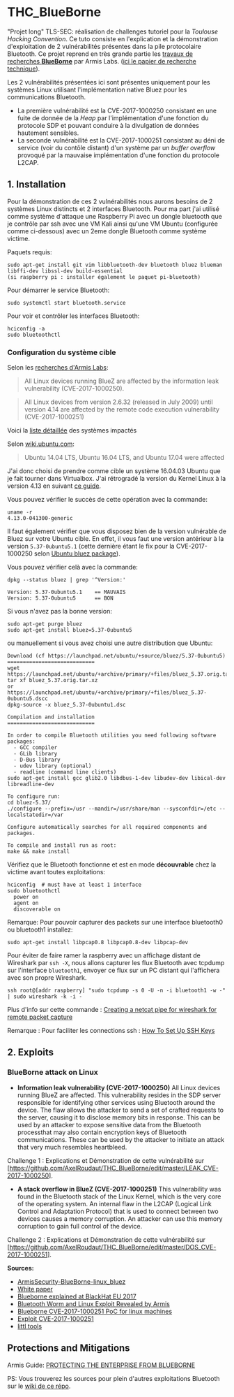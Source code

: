 # THC_BlueBorne
"Projet long" TLS-SEC: réalisation de challenges tutoriel pour la *Toulouse Hacking Convention*. Ce tuto consiste en l'explication et la démonstration d'exploitation de 2 vulnérabilités présentes dans la pile protocolaire Bluetooth. Ce projet reprend en très grande partie les [travaux de recherches  **BlueBorne**](https://www.armis.com/blueborne/) par Armis Labs. ([ici le papier de recherche technique](http://go.armis.com/hubfs/BlueBorne%20Technical%20White%20Paper-1.pdf?t=1517293112971)).

Les 2 vulnérabilités présentées ici sont présentes uniquement pour les systèmes Linux utilisant l'implémentation native Bluez pour les communications Bluetooth.
- La première vulnérabilité est la CVE-2017-1000250 consistant en une fuite de donnée de la *Heap* par l'implémentation d'une fonction du protocole SDP et pouvant conduire à la divulgation de données hautement sensibles.
- La seconde vulnérabilité est la CVE-2017-1000251 consistant au déni de service (voir du contôle distant) d'un système par un *buffer overflow* provoqué par la mauvaise implémentation d'une fonction du protocole L2CAP.

## 1. Installation

Pour la démonstration de ces 2 vulnérabilités nous aurons besoins de 2 systèmes Linux distincts et 2 interfaces Bluetooth.
Pour ma part j'ai utilisé comme système d'attaque une Raspberry Pi avec un dongle bluetooth que je contrôle par ssh avec une VM Kali ainsi qu'une VM Ubuntu (configurée comme ci-dessous) avec un 2eme dongle Bluetooth comme système victime.

Paquets requis:
```
sudo apt-get install git vim libbluetooth-dev bluetooth bluez blueman libffi-dev libssl-dev build-essential
(si raspberry pi : installer également le paquet pi-bluetooth)
```

Pour démarrer le service Bluetooth:
```
sudo systemctl start bluetooth.service
```
Pour voir et contrôler les interfaces Bluetooth:
```
hciconfig -a
sudo bluetoothctl
```

### Configuration du système cible

Selon les [recherches d'Armis Labs](https://www.armis.com/blueborne/):
> All Linux devices running BlueZ are affected by the information leak vulnerability (CVE-2017-1000250).

> All Linux devices from version 2.6.32 (released in July 2009) until version 4.14 are affected by the remote code execution vulnerability (CVE-2017-1000251)


Voici la [liste détaillée](https://www.securityfocus.com/bid/100809) des systèmes impactés

Selon [wiki.ubuntu.com](https://wiki.ubuntu.com/SecurityTeam/KnowledgeBase/BlueBorne):
> Ubuntu 14.04 LTS, Ubuntu 16.04 LTS, and Ubuntu 17.04 were affected

J'ai donc choisi de prendre comme cible un système 16.04.03 Ubuntu que je fait tourner dans Virtualbox.
J'ai rétrogradé la version du Kernel Linux à la version 4.13 en suivant [ce guide](http://ubuntuhandbook.org/index.php/2017/09/install-linux-kernel-4-13-ubuntu-16-04-higher/).

Vous pouvez vérifier le succès de cette opération avec la commande:
```
uname -r
4.13.0-041300-generic
``` 

Il faut également vérifier que vous disposez bien de la version vulnérable de Bluez sur votre Ubuntu cible. En effet, il vous faut une version antérieur à la version `5.37-0ubuntu5.1` (cette dernière étant le fix pour la CVE-2017-1000250 selon [Ubuntu bluez package](https://launchpad.net/ubuntu/+source/bluez/5.37-0ubuntu5.1)).

Vous pouvez vérifier celà avec la commande:
```
dpkg --status bluez | grep '^Version:'

Version: 5.37-0ubuntu5.1    == MAUVAIS
Version: 5.37-0ubuntu5      == BON
```
Si vous n'avez pas la bonne version:
```
sudo apt-get purge bluez
sudo apt-get install bluez=5.37-0ubuntu5
```
ou manuellement si vous avez choisi une autre distribution que Ubuntu:
```
Download (cf https://launchpad.net/ubuntu/+source/bluez/5.37-0ubuntu5)
============================
wget https://launchpad.net/ubuntu/+archive/primary/+files/bluez_5.37.orig.tar.xz
tar xf bluez_5.37.orig.tar.xz
or
https://launchpad.net/ubuntu/+archive/primary/+files/bluez_5.37-0ubuntu5.dscc
dpkg-source -x bluez_5.37-0ubuntu1.dsc

Compilation and installation
============================

In order to compile Bluetooth utilities you need following software packages:
  - GCC compiler
  - GLib library
  - D-Bus library
  - udev library (optional)
  - readline (command line clients)
sudo apt-get install gcc glib2.0 libdbus-1-dev libudev-dev libical-dev libreadline-dev

To configure run:
cd bluez-5.37/
./configure --prefix=/usr --mandir=/usr/share/man --sysconfdir=/etc --localstatedir=/var

Configure automatically searches for all required components and packages.

To compile and install run as root:
make && make install
```

Vérifiez que le Bluetooth fonctionne et est en mode **découvrable** chez la victime avant toutes exploitations:
```
hciconfig  # must have at least 1 interface
sudo bluetoothctl
  power on
  agent on
  discoverable on
```

Remarque: Pour pouvoir capturer des packets sur une interface bluetooth0 ou bluetooth1 installez:
```
sudo apt-get install libpcap0.8 libpcap0.8-dev libpcap-dev
```
Pour éviter de faire ramer la raspberry avec un affichage distant de Wireshark par `ssh -X`, nous allons capturer les flux Bluetooth avec tcpdump sur l'interface `bluetooth1`, envoyer ce flux sur un PC distant qui l'affichera avec son propre Wireshark.
```
ssh root@[addr raspberry] "sudo tcpdump -s 0 -U -n -i bluetooth1 -w -"  | sudo wireshark -k -i -
```
Plus d'info sur cette commande : [Creating a netcat pipe for wireshark for remote packet capture](https://www.techdodo.co.uk/creating-netcat-pipe-wireshark)

Remarque : Pour faciliter les connections ssh : [How To Set Up SSH Keys](https://www.digitalocean.com/community/tutorials/how-to-set-up-ssh-keys--2) 

    
## 2. Exploits
  
  ### BlueBorne attack on Linux
- **Information leak vulnerability (CVE-2017-1000250)**
  All Linux devices running BlueZ are affected. This vulnerability resides in the SDP server responsible for identifying other services using Bluetooth around the device. The flaw allows the attacker to send a set of crafted requests to the server, causing it to disclose memory bits in response. This can be used by an attacker to expose sensitive data from the Bluetooth processthat may also contain encryption keys of Bluetooth communications. These can be used by the attacker to initiate an attack that very much resembles heartbleed.
  
Challenge 1 : Explications et Démonstration de cette vulnérabilité sur [https://github.com/AxelRoudaut/THC_BlueBorne/edit/master/LEAK_CVE-2017-1000250].
  
- **A stack overflow in BlueZ (CVE-2017-1000251)**
  This vulnerability was found in the Bluetooth stack of the Linux Kernel, which is the very core of the operating system. An internal flaw in the L2CAP (Logical Link Control and Adaptation Protocol) that is used to connect between two devices causes a memory corruption. An attacker can use this memory corruption to gain full control of the device.

Challenge 2 : Explications et Démonstration de cette vulnérabilité sur [https://github.com/AxelRoudaut/THC_BlueBorne/edit/master/DOS_CVE-2017-1000251].

**Sources:**
  - [ArmisSecurity-BlueBorne-linux_bluez](https://github.com/ArmisSecurity/blueborne/tree/master/linux-bluez)
  - [White paper](https://go.armis.com/hubfs/ExploitingBlueBorneLinuxBasedIoTDevices.pdf?t=1517293112971)
  - [Blueborne explained at BlackHat EU 2017](https://www.youtube.com/watch?v=WWQTlogqF1I)
  - [Bluetooth Worm and Linux Exploit Revealed by Armis](https://www.armis.com/armis-demonstrates-bluetooth-worm-and-linux-exploit-at-black-hat/)
  - [Blueborne CVE-2017-1000251 PoC for linux machines](https://github.com/own2pwn/blueborne-CVE-2017-1000251-POC)
  - [Exploit CVE-2017-1000251](https://gitlab.com/marcinguy/kernel-exploitation/tree/master)
  - [littl tools](https://github.com/marsyy/littl_tools)  


## Protections and Mitigations
  Armis Guide: [PROTECTING THE ENTERPRISE FROM BLUEBORNE](http://go.armis.com/hubfs/BlueBorne%20Technical%20White%20Paper.pdf)
  
PS: Vous trouverez les sources pour plein d'autres exploitations Bluetooth sur le [wiki de ce répo](https://github.com/AxelRoudaut/THC_BlueBorne/wiki). 
    
    

